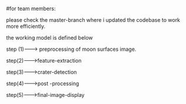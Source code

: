 
#for team members:

please check the master-branch where i updated the codebase to work more efficiently.


the working  model is defined below

step (1)---> preprocessing of moon surfaces image.

step(2)--->feature-extraction

step(3)--->crater-detection

step(4)--->post -processing

step(5)--->final-image-display


